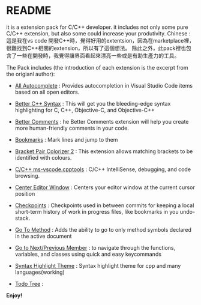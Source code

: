 # README

it is a extension pack for C/C++ developer. it includes not only some pure C/C++ extension, but also some could increase your produtivity.
Chinese : 這是我在vs code 開發C++時，覺得好用的extentsion，因為在marketplace裡，很難找到C++相關的extension，所以有了這個想法。
          除此之外，此pack裡也包含了一些在開發時，我覺得讓界面看起來漂亮一些或是有助生產力的工具。

The Pack includes (the introduction of each extension is the excerpt from the origianl author):
* [All Autocomplete](https://marketplace.visualstudio.com/items?itemName=Atishay-Jain.All-Autocomplete) : Provides autocompletion in Visual Studio Code items based on all open editors.
* [Better C++ Syntax](https://marketplace.visualstudio.com/items?itemName=jeff-hykin.better-cpp-syntax) : This will get you the bleeding-edge syntax highlighting for C, C++, Objective-C, and Objective-C++
* [Better Comments](https://marketplace.visualstudio.com/items?itemName=aaron-bond.better-comments) : he Better Comments extension will help you create more human-friendly comments in your code.
* [Bookmarks](https://marketplace.visualstudio.com/items?itemName=alefragnani.Bookmarks) : Mark lines and jump to them
* [Bracket Pair Colorizer 2](https://marketplace.visualstudio.com/items?itemName=CoenraadS.bracket-pair-colorizer-2) : This extension allows matching brackets to be identified with colours. 
* [C/C++ ms-vscode.cpptools](https://marketplace.visualstudio.com/items?itemName=ms-vscode.cpptools) : C/C++ IntelliSense, debugging, and code browsing.
* [Center Editor Window](https://marketplace.visualstudio.com/items?itemName=kaiwood.center-editor-window) : Centers your editor window at the current cursor position

* [Checkpoints](https://marketplace.visualstudio.com/items?itemName=micnil.vscode-checkpoints) : Checkpoints used in between commits for keeping a local short-term history of work in progress files, like bookmarks in you undo-stack.
* [Go To Method](https://marketplace.visualstudio.com/items?itemName=trixnz.go-to-method) : Adds the ability to go to only method symbols declared in the active document

* [Go to Next/Previous Member](https://marketplace.visualstudio.com/items?itemName=mishkinf.goto-next-previous-member) : to navigate through the functions, variables, and classes using quick and easy keycommands 
* [Syntax Highlight Theme](https://marketplace.visualstudio.com/items?itemName=peaceshi.syntax-highlight) : Syntax highlight theme for cpp and many languages(working)
* [Todo Tree](https://marketplace.visualstudio.com/items?itemName=Gruntfuggly.todo-tree) : 

**Enjoy!**
